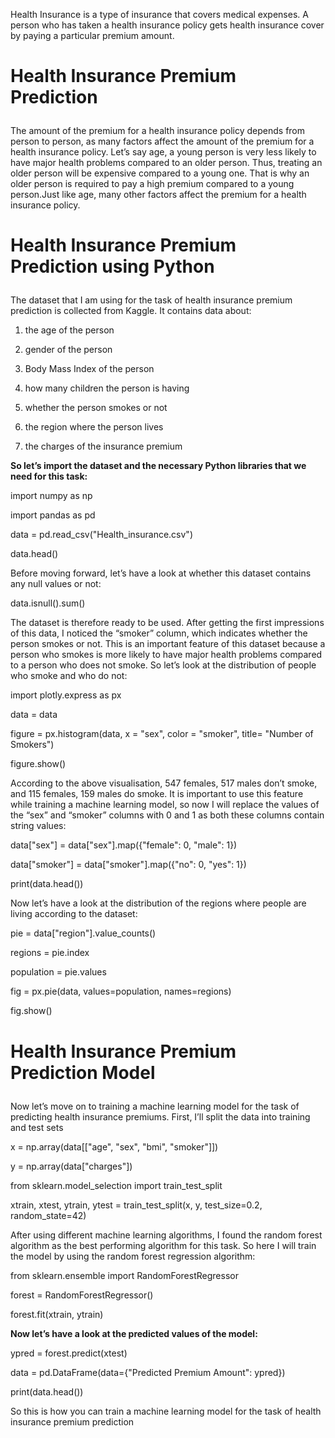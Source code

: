 Health Insurance is a type of insurance that covers medical expenses. A person who has taken a health insurance policy gets health insurance cover by paying a particular premium amount. <p>


# Health Insurance Premium Prediction <p>
The amount of the premium for a health insurance policy depends from person to person, as many factors affect the amount of the premium for a health insurance policy. Let’s say age, a young person is very less likely to have major health problems compared to an older person. Thus, treating an older person will be expensive compared to a young one. That is why an older person is required to pay a high premium compared to a young person.Just like age, many other factors affect the premium for a health insurance policy. <p>

# Health Insurance Premium Prediction using Python <p>
The dataset that I am using for the task of health insurance premium prediction is collected from Kaggle. It contains data about: <p>

1. the age of the person  <p>
2. gender of the person <p>
3. Body Mass Index of the person <p>
4. how many children the person is having <p>
5. whether the person smokes or not <p>
6. the region where the person lives <p>
7. the charges of the insurance premium <p>

**So let’s import the dataset and the necessary Python libraries that we need for this task:** <p>

import numpy as np <p>
import pandas as pd <p>
data = pd.read_csv("Health_insurance.csv") <p>
data.head() <p>

Before moving forward, let’s have a look at whether this dataset contains any null values or not: <p>

data.isnull().sum() <p>

The dataset is therefore ready to be used. After getting the first impressions of this data, I noticed the “smoker” column, which indicates whether the person smokes or not. This is an important feature of this dataset because a person who smokes is more likely to have major health problems compared to a person who does not smoke. So let’s look at the distribution of people who smoke and who do not: <p>
import plotly.express as px <p>
data = data  <p>
figure = px.histogram(data, x = "sex", color = "smoker", title= "Number of Smokers") <p>
figure.show() <p>

According to the above visualisation, 547 females, 517 males don’t smoke, and 115 females, 159 males do smoke. It is important to use this feature while training a machine learning model, so now I will replace the values of the “sex” and “smoker” columns with 0 and 1 as both these columns contain string values: <p>

data["sex"] = data["sex"].map({"female": 0, "male": 1})  <p>
data["smoker"] = data["smoker"].map({"no": 0, "yes": 1})  <p>
print(data.head())  <p>

Now let’s have a look at the distribution of the regions where people are living according to the dataset: <p>

pie = data["region"].value_counts()  <p>
regions = pie.index <p>
population = pie.values <p>
fig = px.pie(data, values=population, names=regions) <p>
fig.show()  <p>

# Health Insurance Premium Prediction Model <p>
Now let’s move on to training a machine learning model for the task of predicting health insurance premiums. First, I’ll split the data into training and test sets <p>

x = np.array(data[["age", "sex", "bmi", "smoker"]]) <p>
y = np.array(data["charges"]) <p>

from sklearn.model_selection import train_test_split <p>
xtrain, xtest, ytrain, ytest = train_test_split(x, y, test_size=0.2, random_state=42) <p>

After using different machine learning algorithms, I found the random forest algorithm as the best performing algorithm for this task. So here I will train the model by using the random forest regression algorithm: <p>

from sklearn.ensemble import RandomForestRegressor <p>
forest = RandomForestRegressor() <p>
forest.fit(xtrain, ytrain) <p>

**Now let’s have a look at the predicted values of the model:** <p>
ypred = forest.predict(xtest) <p>
data = pd.DataFrame(data={"Predicted Premium Amount": ypred}) <p>
print(data.head()) <p>

So this is how you can train a machine learning model for the task of health insurance premium prediction <p>
